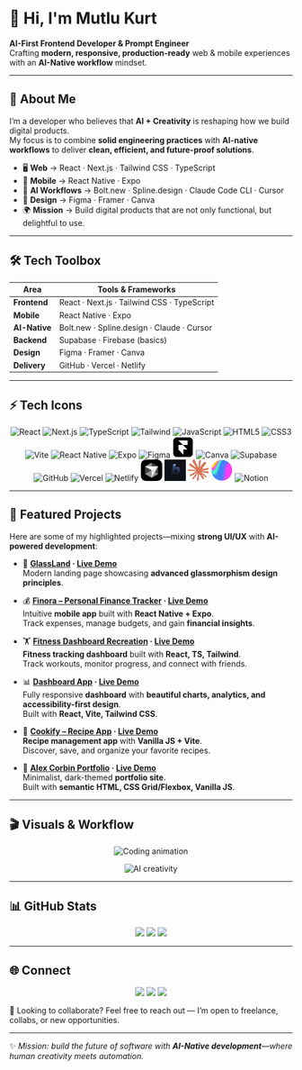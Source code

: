 # 👋 Hi, I'm Mutlu Kurt  

**AI-First Frontend Developer & Prompt Engineer**  
Crafting **modern, responsive, production-ready** web & mobile experiences with an **AI-Native workflow** mindset.  

---

## 🚀 About Me  

I’m a developer who believes that **AI + Creativity** is reshaping how we build digital products.  
My focus is to combine **solid engineering practices** with **AI-native workflows** to deliver **clean, efficient, and future-proof solutions**.  

- 🖥 **Web** → React · Next.js · Tailwind CSS · TypeScript  
- 📱 **Mobile** → React Native · Expo  
- 🤖 **AI Workflows** → Bolt.new · Spline.design · Claude Code CLI · Cursor  
- 🎨 **Design** → Figma · Framer · Canva  
- 🌍 **Mission** → Build digital products that are not only functional, but delightful to use.  

---

## 🛠️ Tech Toolbox  

| Area          | Tools & Frameworks |
|---------------|--------------------|
| **Frontend**  | React · Next.js · Tailwind CSS · TypeScript |
| **Mobile**    | React Native · Expo |
| **AI-Native** | Bolt.new · Spline.design · Claude · Cursor |
| **Backend**   | Supabase · Firebase (basics) |
| **Design**    | Figma · Framer · Canva |
| **Delivery**  | GitHub · Vercel · Netlify |

---

## ⚡ Tech Icons  

<p align="center">
  <!-- Core -->
  <img src="https://cdn.jsdelivr.net/gh/devicons/devicon/icons/react/react-original.svg" height="38" alt="React"/>
  <img src="https://cdn.jsdelivr.net/gh/devicons/devicon/icons/nextjs/nextjs-original.svg" height="38" alt="Next.js"/>
  <img src="https://cdn.jsdelivr.net/gh/devicons/devicon/icons/typescript/typescript-original.svg" height="38" alt="TypeScript"/>
  <img src="https://cdn.jsdelivr.net/gh/devicons/devicon/icons/tailwindcss/tailwindcss-original.svg" height="38" alt="Tailwind"/>
  <img src="https://cdn.jsdelivr.net/gh/devicons/devicon/icons/javascript/javascript-original.svg" height="38" alt="JavaScript"/>
  <img src="https://cdn.jsdelivr.net/gh/devicons/devicon/icons/html5/html5-original.svg" height="38" alt="HTML5"/>
  <img src="https://cdn.jsdelivr.net/gh/devicons/devicon/icons/css3/css3-original.svg" height="38" alt="CSS3"/>
  <img src="https://cdn.jsdelivr.net/gh/devicons/devicon/icons/vitejs/vitejs-original.svg" height="38" alt="Vite"/>

  <!-- Mobile -->
  <img src="https://cdn.jsdelivr.net/gh/devicons/devicon/icons/react/react-original.svg" height="38" alt="React Native"/>
  <img src="https://cdn.jsdelivr.net/gh/devicons/devicon/icons/expo/expo-original.svg" height="38" alt="Expo"/>

  <!-- Design -->
  <img src="https://cdn.jsdelivr.net/gh/devicons/devicon/icons/figma/figma-original.svg" height="38" alt="Figma"/>
  <img src="./docs/framer.webp" height="38" alt="Framer"/>
  <img src="https://cdn.jsdelivr.net/gh/devicons/devicon/icons/canva/canva-original.svg" height="38" alt="Canva"/>

  <!-- Infra -->
  <img src="https://cdn.jsdelivr.net/gh/devicons/devicon/icons/supabase/supabase-original.svg" height="38" alt="Supabase"/>
  <img src="https://cdn.jsdelivr.net/gh/devicons/devicon/icons/github/github-original.svg" height="38" alt="GitHub"/>
  <img src="https://cdn.jsdelivr.net/gh/devicons/devicon/icons/vercel/vercel-original.svg" height="38" alt="Vercel"/>
  <img src="https://cdn.jsdelivr.net/gh/devicons/devicon/icons/netlify/netlify-original.svg" height="38" alt="Netlify"/>

  <!-- AI / Workflow -->
  <img src="./docs/cursor.svg" height="38" alt="Cursor"/>
  <img src="./docs/boltnew.jpg" height="38" alt="Bolt.new"/>
  <img src="./docs/claude.svg" height="38" alt="Claude"/>
  <img src="./docs/spline.webp" height="38" alt="Spline.design"/>
  <img src="https://cdn.jsdelivr.net/gh/devicons/devicon/icons/notion/notion-original.svg" height="38" alt="Notion"/>
</p>

---

## 📂 Featured Projects  

Here are some of my highlighted projects—mixing **strong UI/UX** with **AI-powered development**:  

- 🌟 **[GlassLand](https://github.com/mutlukurt/GlassLand) · [Live Demo](https://glassmorphism-landin-n96v.bolt.host/)**  
   Modern landing page showcasing **advanced glassmorphism design principles**.  

- 💰 **[Finora – Personal Finance Tracker](https://github.com/mutlukurt/finora-personal-finance-tracker-mobile-app) · [Live Demo](https://finora-personal-fina-hwth.bolt.host/)**  
   Intuitive **mobile app** built with **React Native + Expo**.  
   Track expenses, manage budgets, and gain **financial insights**.  

- 🏋️ **[Fitness Dashboard Recreation](https://github.com/mutlukurt/fitness-dashboard-recreation) · [Live Demo](https://fitness-dashboard-re-ap5m.bolt.host/)**  
   **Fitness tracking dashboard** built with **React, TS, Tailwind**.  
   Track workouts, monitor progress, and connect with friends.  

- 📊 **[Dashboard App](https://github.com/mutlukurt/dashboard-app) · [Live Demo](https://mutlukurt.github.io/dashboard-app/)**  
   Fully responsive **dashboard** with **beautiful charts, analytics, and accessibility-first design**.  
   Built with **React, Vite, Tailwind CSS**.  

- 🍲 **[Cookify – Recipe App](https://github.com/mutlukurt/cookify-recipe-app) · [Live Demo](https://mutlukurt.github.io/cookify-recipe-app/)**  
   **Recipe management app** with **Vanilla JS + Vite**.  
   Discover, save, and organize your favorite recipes.  

- 🖤 **[Alex Corbin Portfolio](https://github.com/mutlukurt/alex-corbin-portfolio) · [Live Demo](https://mutlukurt.github.io/alex-corbin-portfolio/)**  
   Minimalist, dark-themed **portfolio site**.  
   Built with **semantic HTML, CSS Grid/Flexbox, Vanilla JS**.  

---

## 🎬 Visuals & Workflow  

<p align="center">
  <img src="https://media.giphy.com/media/OumCa12QC9CIvBe2c1/giphy.gif" width="450" alt="Coding animation"/>
</p>

<p align="center">
  <img src="https://media.giphy.com/media/l0MYOUI5XfRk0hXAA/giphy.gif" width="450" alt="AI creativity"/>
</p>

---

## 📊 GitHub Stats  

<p align="center">
  <img src="https://github-readme-stats.vercel.app/api?username=mutlukurt&show_icons=true&theme=radical" height="170"/>
  <img src="https://github-readme-streak-stats.herokuapp.com/?user=mutlukurt&theme=radical" height="170"/>
  <img src="https://github-readme-stats.vercel.app/api/top-langs/?username=mutlukurt&layout=compact&theme=radical" height="170"/>
</p>

---

## 🌐 Connect  

<p align="center">
  <a href="https://www.linkedin.com/in/mutlukurt"><img src="https://img.shields.io/badge/LinkedIn-0A66C2?style=for-the-badge&logo=linkedin&logoColor=white"/></a>
  <a href="https://twitter.com/mutlukurtio"><img src="https://img.shields.io/badge/Twitter-1DA1F2?style=for-the-badge&logo=twitter&logoColor=white"/></a>
  <a href="https://github.com/mutlukurt"><img src="https://img.shields.io/badge/GitHub-181717?style=for-the-badge&logo=github&logoColor=white"/></a>
</p>

💌 Looking to collaborate? Feel free to reach out — I’m open to freelance, collabs, or new opportunities.

---

✨ *Mission: build the future of software with **AI-Native development**—where human creativity meets automation.*  
